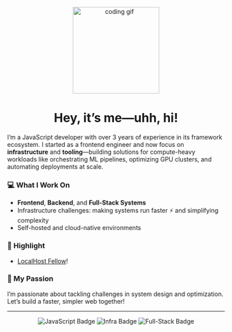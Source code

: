<p align="center">
  <img src="https://media.giphy.com/media/v1.Y2lkPTc5MGI3NjExZ2Q2aW5jZ3B2aTF5dWFuM2x3c3VvZ3R3eWxkN2Y2eDJqN3F0d3F3ZyZlcD12MV9pbnRlcm5hbF9naWZfYnlfaWQmY3Q9Zw/xT9IgzoKFEha9aZx3q/giphy.gif" alt="coding gif" width="200"/>
</p>

<h1 align="center">Hey, it’s me—uhh, hi!</h1>

I’m a JavaScript developer with over 3 years of experience in its framework ecosystem. I started as a frontend engineer and now focus on **infrastructure** and **tooling**—building solutions for compute-heavy workloads like orchestrating ML pipelines, optimizing GPU clusters, and automating deployments at scale.

### 💻 What I Work On
- **Frontend**, **Backend**, and **Full-Stack Systems**  
- Infrastructure challenges: making systems run faster ⚡ and simplifying complexity  
- Self-hosted and cloud-native environments  

### 🌟 Highlight
-  [LocalHost Fellow](https://localhosthq.com/)!

### 🚀 My Passion
I’m passionate about tackling challenges in system design and optimization. Let’s build a faster, simpler web together!

---

<p align="center">
  <img src="https://img.shields.io/badge/JavaScript-F7DF1E?logo=javascript&logoColor=black" alt="JavaScript Badge"/>
  <img src="https://img.shields.io/badge/Infrastructure-FF6F61?logo=terraform&logoColor=white" alt="Infra Badge"/>
  <img src="https://img.shields.io/badge/Full--Stack-6A0572?logo=react&logoColor=white" alt="Full-Stack Badge"/>
</p>
